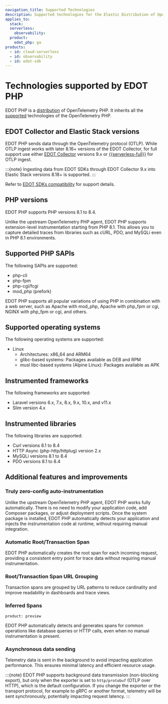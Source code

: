 ```yaml
---
navigation_title: Supported Technologies
description: Supported technologies for the Elastic Distribution of OpenTelemetry PHP.
applies_to:
  stack:
  serverless:
    observability:
  product:
    edot_php: ga
products:
  - id: cloud-serverless
  - id: observability
  - id: edot-sdk
---
```


# Technologies supported by EDOT PHP

EDOT PHP is a [distribution](https://opentelemetry.io/docs/concepts/distributions/) of OpenTelemetry PHP. It inherits all the [supported](../../compatibility/nomenclature.md) technologies of the OpenTelemetry PHP.

## EDOT Collector and Elastic Stack versions

EDOT PHP sends data through the OpenTelemetry protocol (OTLP). While OTLP ingest works with later 8.16+ versions of the EDOT Collector, for full support use either [EDOT Collector](../../edot-collector/index.md) versions 9.x or [{{serverless-full}}](docs-content://deploy-manage/deploy/elastic-cloud/serverless.md) for OTLP ingest.

:::{note}
Ingesting data from EDOT SDKs through EDOT Collector 9.x into Elastic Stack versions 8.18+ is supported.
:::

Refer to [EDOT SDKs compatibility](../../compatibility/sdks.md) for support details.

## PHP versions

EDOT PHP supports PHP versions 8.1 to 8.4.

Unlike the upstream OpenTelemetry PHP agent, EDOT PHP supports extension-level instrumentation starting from PHP 8.1. This allows you to capture detailed traces from libraries such as cURL, PDO, and MySQLi even in PHP 8.1 environments.

## Supported PHP SAPIs

The following SAPIs are supported:

- php-cli
- php-fpm
- php-cgi/fcgi
- mod_php (prefork)

EDOT PHP supports all popular variations of using PHP in combination with a web server, such as Apache with mod_php, Apache with php_fpm or cgi, NGINX with php_fpm or cgi, and others.

## Supported operating systems

The following operating systems are supported:
- Linux
   - Architectures: x86_64 and ARM64
   - glibc-based systems: Packages available as DEB and RPM
   - musl libc-based systems (Alpine Linux): Packages available as APK

## Instrumented frameworks

The following frameworks are supported:

- Laravel versions 6.x, 7.x, 8.x, 9.x, 10.x, and v11.x
- Slim version 4.x

## Instrumented libraries

The following libraries are supported:

- Curl versions 8.1 to 8.4
- HTTP Async (php-http/httplug) version 2.x
- MySQLi versions 8.1 to 8.4
- PDO versions 8.1 to 8.4

## Additional features and improvements
### Truly zero-config auto-instrumentation

Unlike the upstream OpenTelemetry PHP agent, EDOT PHP works fully automatically. There is no need to modify your application code, add Composer packages, or adjust deployment scripts. Once the system package is installed, EDOT PHP automatically detects your application and injects the instrumentation code at runtime, without requiring manual integration.

### Automatic Root/Transaction Span

EDOT PHP automatically creates the root span for each incoming request, providing a consistent entry point for trace data without requiring manual instrumentation.

### Root/Transaction Span URL Grouping

Transaction spans are grouped by URL patterns to reduce cardinality and improve readability in dashboards and trace views.

### Inferred Spans

```{applies_to}
product: preview
```

EDOT PHP automatically detects and generates spans for common operations like database queries or HTTP calls, even when no manual instrumentation is present.

### Asynchronous data sending

Telemetry data is sent in the background to avoid impacting application performance. This ensures minimal latency and efficient resource usage.

:::{note}
EDOT PHP supports background data transmission (non-blocking export), but only when the exporter is set to `http/protobuf` (OTLP over HTTP), which is the default configuration.
If you change the exporter or the transport protocol, for example to gRPC or another format, telemetry will be sent synchronously, potentially impacting request latency.
:::